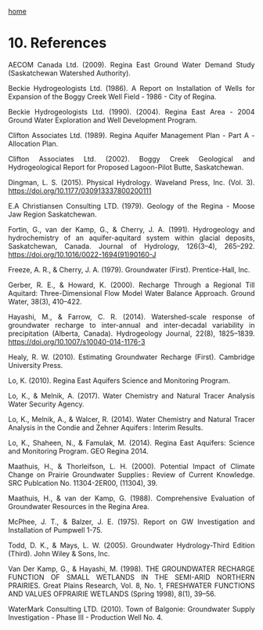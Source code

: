 ---
---

[home](home.html)

# 10. References
 <div style="text-align: justify">AECOM Canada Ltd. (2009). Regina East Ground Water Demand Study (Saskatchewan Watershed Authority).

 Beckie Hydrogeologists Ltd. (1986). A Report on Installation of Wells for Expansion of the Boggy Creek Well Field - 1986 - City of Regina.

 Beckie Hydrogeologists Ltd. (1990). (2004). Regina East Area - 2004 Ground Water Exploration and Well Development Program.

 Clifton Associates Ltd. (1989). Regina Aquifer Management Plan - Part A - Allocation Plan.

 Clifton Associates Ltd. (2002). Boggy Creek Geological and Hydrogeological Report for Proposed Lagoon-Pilot Butte, Saskatchewan.

 Dingman, L. S. (2015). Physical Hydrology. Waveland Press, Inc. (Vol. 3).
 https://doi.org/10.1177/030913337800200111

 E.A Christiansen Consulting LTD. (1979). Geology of the Regina - Moose Jaw Region Saskatchewan.

 Fortin, G., van der Kamp, G., & Cherry, J. A. (1991). Hydrogeology and hydrochemistry of an aquifer-aquitard system within glacial deposits, Saskatchewan, Canada. Journal of Hydrology, 126(3–4), 265–292. https://doi.org/10.1016/0022-1694(91)90160-J

 Freeze, A. R., & Cherry, J. A. (1979). Groundwater (First). Prentice-Hall, Inc.

 Gerber, R. E., & Howard, K. (2000). Recharge Through a Regional Till Aquitard: Three-Dimensional Flow Model Water Balance Approach. Ground Water, 38(3), 410–422.

 Hayashi, M., & Farrow, C. R. (2014). Watershed-scale response of groundwater recharge to inter-annual and inter-decadal variability in precipitation (Alberta, Canada). Hydrogeology Journal, 22(8), 1825–1839. https://doi.org/10.1007/s10040-014-1176-3

 Healy, R. W. (2010). Estimating Groundwater Recharge (First). Cambridge University Press.

 Lo, K. (2010). Regina East Aquifers Science and Monitoring Program.

 Lo, K., & Melnik, A. (2017). Water Chemistry and Natural Tracer Analysis Water Security Agency.

 Lo, K., Melnik, A., & Walcer, R. (2014). Water Chemistry and Natural Tracer Analysis in the Condie and Zehner Aquifers : Interim Results.

 Lo, K., Shaheen, N., & Famulak, M. (2014). Regina East Aquifers: Science and Monitoring Program. GEO Regina 2014.

 Maathuis, H., & Thorleifson, L. H. (2000). Potential Impact of Climate Change on Prairie Groundwater Supplies : Review of Current Knowledge. SRC Publcation No. 11304-2ER00, (11304), 39.

 Maathuis, H., & van der Kamp, G. (1988). Comprehensive Evaluation of Groundwater Resources in the Regina Area.

 McPhee, J. T., & Balzer, J. E. (1975). Report on GW Investigation and Installation of Pumpwell 1-75.

 Todd, D. K., & Mays, L. W. (2005). Groundwater Hydrology-Third Edition (Third). John Wiley & Sons, Inc.

 Van Der Kamp, G., & Hayashi, M. (1998). THE GROUNDWATER RECHARGE FUNCTION OF SMALL WETLANDS IN THE SEMI-ARID NORTHERN PRAIRIES. Great Plains Research, Vol. 8, No. 1, FRESHWATER FUNCTIONS AND VALUES OFPRAIRIE WETLANDS (Spring 1998), 8(1), 39–56.

 WaterMark Consulting LTD. (2010). Town of Balgonie: Groundwater Supply Investigation - Phase III - Production Well No. 4.
